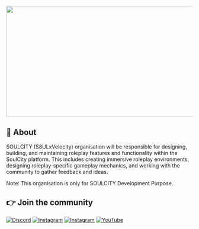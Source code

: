 <p align="center">
  <img width="600" height="300" src="https://cdn.discordapp.com/attachments/966266443287117855/1060121448225701960/Thumbnail.png">
</p>

## 👋 About
SOULCITY (S8ULxVelocity) organisation will be responsible for designing, building, and maintaining roleplay features and functionality within the SoulCity platform. This includes creating immersive roleplay environments, designing roleplay-specific gameplay mechanics, and working with the community to gather feedback and ideas. 

Note: This organisation is only for SOULCITY Development Purpose.

## 👉 Join the community
[![Discord](https://img.shields.io/badge/Discord-%237289DA.svg?style=for-the-badge&logo=discord&logoColor=white)](https://discord.com/invite/soulcitygg)
[![Instagram](https://img.shields.io/badge/Instagram-%231DA1F2.svg?style=for-the-badge&logo=Instagram&logoColor=white)](https://www.instagram.com/soulcitygg)
[![Instagram](https://img.shields.io/badge/Twitter-%231DA1F2.svg?style=for-the-badge&logo=Twitter&logoColor=white)](https://twitter.com/soulcity_gg)
[![YouTube](https://img.shields.io/badge/YouTube-%23FF0000.svg?style=for-the-badge&logo=YouTube&logoColor=white)](https://www.youtube.com/@SoulcityGG)
